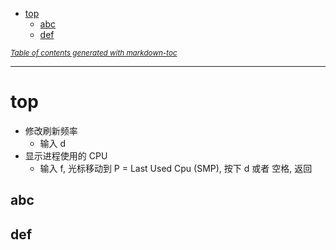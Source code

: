 - [top](#top)
  * [abc](#abc)
  * [def](#def)

<small><i><a href='http://ecotrust-canada.github.io/markdown-toc/'>Table of contents generated with markdown-toc</a></i></small>


----

# top

- 修改刷新频率
    - 输入 d
- 显示进程使用的 CPU
    - 输入 f, 光标移动到 P       = Last Used Cpu (SMP), 按下 d 或者 空格, 返回
    
## abc

## def
